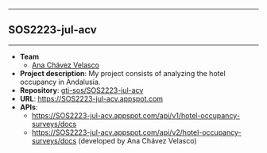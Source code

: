 ------------------
## SOS2223-jul-acv
------------------
- **Team**
  - [Ana Chávez Velasco](https://github.com/anachavel1)
- **Project description**: My project consists of analyzing the hotel occupancy in Andalusia.
- **Repository**: [gti-sos/SOS2223-jul-acv](https://github.com/gti-sos/SOS2223-jul-acv)
- **URL**: https://SOS2223-jul-acv.appspot.com
- **APIs**:
  - https://SOS2223-jul-acv.appspot.com/api/v1/hotel-occupancy-surveys/docs
  - https://SOS2223-jul-acv.appspot.com/api/v2/hotel-occupancy-surveys/docs (developed by Ana Chávez Velasco)
